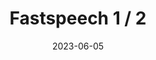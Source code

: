 ---
title: "Fastspeech 1 / 2"
description: "A pytorch implementation of the FastSpeech architecture trained on the text-to-speech task."
date: 2023-06-05
path: "https://ahadjawaid.github.io/fastspeech/"
image: "assets/img/fastspeech.png"
---